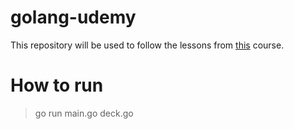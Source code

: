 # golang-udemy
This repository will be used to follow the lessons from [this](https://www.udemy.com/course/go-the-complete-developers-guide) course.

# How to run
> go run main.go deck.go 